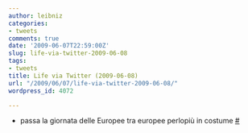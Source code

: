 ```yaml
---
author: leibniz
categories:
- tweets
comments: true
date: '2009-06-07T22:59:00Z'
slug: life-via-twitter-2009-06-08
tags:
- tweets
title: Life via Twitter (2009-06-08)
url: "/2009/06/07/life-via-twitter-2009-06-08/"
wordpress_id: 4072

---
```

* passa la giornata delle Europee tra europee perlopiù in costume [#](https://twitter.com/leibniz/statuses/2064957290)


